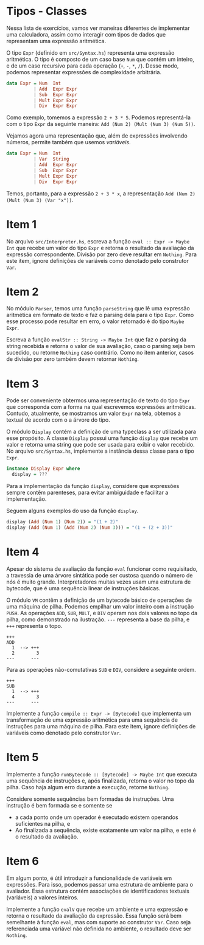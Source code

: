 # Tipos - Classes

Nessa lista de exercícios, vamos ver maneiras diferentes de
implementar uma calculadora, assim como interagir com tipos de dados
que representam uma expressão aritmética.

O tipo `Expr` (definido em `src/Syntax.hs`) representa uma expressão
aritmética. O tipo é composto de um caso base `Num` que contém um
inteiro, e de um caso recursivo para cada operação (`+`, `-`, `*`,
`/`). Desse modo, podemos representar expressões de complexidade
arbitrária.


```haskell
data Expr = Num  Int
          | Add  Expr Expr
          | Sub  Expr Expr
          | Mult Expr Expr
          | Div  Expr Expr
```

Como exemplo, tomemos a expressão `2 + 3 * 5`. Podemos representá-la
com o tipo `Expr` da seguinte maneira:
`Add (Num 2) (Mult (Num 3) (Num 5))`.

Vejamos agora uma representação que, além de expressões involvendo
números, permite também que usemos *variáveis*.

```haskell
data Expr = Num  Int
          | Var  String
          | Add  Expr Expr
          | Sub  Expr Expr
          | Mult Expr Expr
          | Div  Expr Expr
```

Temos, portanto, para a expressão `2 + 3 * x`, a representação
`Add (Num 2) (Mult (Num 3) (Var "x"))`.

# Item 1

No arquivo `src/Interpreter.hs`, escreva a função `eval :: Expr -> Maybe Int`
que recebe um valor do tipo `Expr` e retorna o resultado da
avaliação da expressão correspondente.  Divisão por zero deve resultar
em `Nothing`.  Para este item, ignore definições de variáveis como
denotado pelo construtor `Var`.

# Item 2

No módulo `Parser`, temos uma função `parseString` que lê uma
expressão aritmética em formato de texto e faz o parsing dela para o
tipo `Expr`. Como esse processo pode resultar em erro, o valor
retornado é do tipo `Maybe Expr`.

Escreva a função `evalStr :: String -> Maybe Int` que faz o parsing da
string recebida e retorna o valor de sua avaliação, caso o parsing
seja bem sucedido, ou retorne `Nothing` caso contrário.  Como no item
anterior, casos de divisão por zero também devem retornar `Nothing`.

# Item 3

Pode ser conveniente obtermos uma representação de texto do tipo
`Expr` que corresponda com a forma na qual escrevemos expressões
aritméticas. Contudo, atualmente, se mostramos um valor `Expr` na tela,
obtemos a textual de acordo com o a árvore do tipo.

O módulo `Display` contém a definição de uma typeclass a ser utilizada
para esse propósito. A classe `Display` possui uma função `display`
que recebe um valor e retorna uma string que pode ser usada para
exibir o valor recebido. No arquivo `src/Syntax.hs`, implemente a
instância dessa classe para o tipo `Expr`.

```haskell
instance Display Expr where
  display = ???
```

Para a implementação da função `display`, considere que expressões
sempre contêm parenteses, para evitar ambiguidade e facilitar a
implementação.

Seguem alguns exemplos do uso da função `display`.

```haskell
display (Add (Num 1) (Num 2)) = "(1 + 2)"
display (Add (Num 1) (Add (Num 2) (Num 3))) = "(1 + (2 + 3))"
```

# Item 4

Apesar do sistema de avaliação da função `eval` funcionar como requisitado,
a travessia de uma árvore sintática pode ser custosa quando o número de nós
é muito grande. Interpretadores muitas vezes usam uma estrutura de bytecode,
que é uma sequência linear de instruções básicas.

O módulo `VM` contêm a definição de um bytecode básico de operações
de uma máquina de pilha. Podemos empilhar um valor inteiro com a
instrução `PUSH`. As operações `ADD`, `SUB`, `MULT`, e `DIV` operam
nos dois valores no topo da pilha, como demonstrado na ilustração.
`---` representa a base da pilha, e `+++` representa o topo.

```
+++
ADD
  1  --> +++
  2        3
---      ---
```

Para as operações não-comutativas `SUB` e `DIV`, considere a seguinte
ordem.

```
+++
SUB
  1  --> +++
  4        3
---      ---
```

Implemente a função `compile :: Expr -> [Bytecode]` que implementa um
transformação de uma expressão aritmética para uma sequência de
instruções para uma máquina de pilha.
Para este item, ignore definições de variáveis como denotado pelo
construtor `Var`.

# Item 5

Implemente a função `runBytecode :: [Bytecode] -> Maybe Int` que
executa uma sequência de instruções e, após finalizada, retorna o valor
no topo da pilha. Caso haja algum erro durante a execução, retorne `Nothing`.

Considere somente sequências bem formadas de instruções. Uma instrução
é bem formada se e somente se
- a cada ponto onde um operador é executado existem operandos
  suficientes na pilha, e
- Ao finalizada a sequência, existe exatamente um valor na pilha, e
  este é o resultado da avaliação.

# Item 6

Em algum ponto, é útil introduzir a funcionalidade de variáveis em
expressões. Para isso, podemos passar uma estrutura de ambiente
para o avaliador. Essa estrutura contém associações de identificadores
textuais (variáveis) a valores inteiros.

Implemente a função `evalV` que recebe um ambiente e uma expressão e
retorna o resultado da avaliação da expressão. Essa função será bem semelhante
à função `eval`, mas com suporte ao construtor `Var`.
Caso seja referenciada uma variável não definida no ambiente, o resultado
deve ser `Nothing`.
